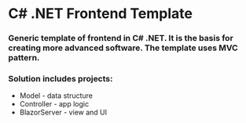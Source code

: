 # C# .NET Frontend Template

### Generic template of frontend in C# .NET. It is the basis for creating more advanced software. The template uses MVC pattern.

### Solution includes projects:
- Model - data structure
- Controller - app logic
- BlazorServer - view and UI
